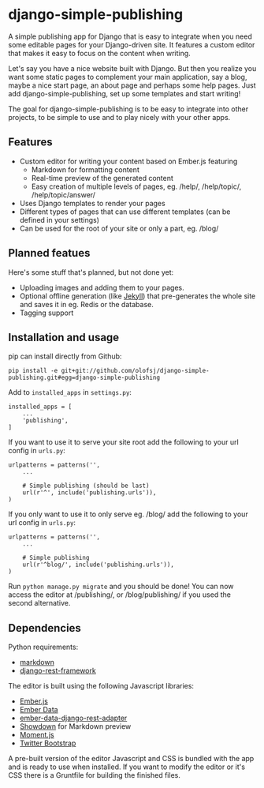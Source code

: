 # django-simple-publishing

A simple publishing app for Django that is easy to integrate when you need
some editable pages for your Django-driven site.
It features a custom editor that makes it easy to focus on the content when
writing.

Let's say you have a nice website built with Django.
But then you realize you want some static pages to complement your main application, say a
blog, maybe a nice start page, an about page and perhaps some help pages.
Just add django-simple-publishing, set up some templates and start writing!

The goal for django-simple-publishing is to be easy to integrate into other
projects, to be simple to use and to play nicely with your other apps.


## Features

- Custom editor for writing your content based on Ember.js featuring
    - Markdown for formatting content
    - Real-time preview of the generated content
    - Easy creation of multiple levels of pages, eg. /help/, /help/topic/, /help/topic/answer/
- Uses Django templates to render your pages
- Different types of pages that can use different templates (can be defined in your settings)
- Can be used for the root of your site or only a part, eg. /blog/


## Planned featues

Here's some stuff that's planned, but not done yet:

- Uploading images and adding them to your pages.
- Optional offline generation (like [Jekyll](http://jekyllrb.com/)) that
  pre-generates the whole site and saves it in eg. Redis or the database.
- Tagging support


## Installation and usage

pip can install directly from Github:

    pip install -e git+git://github.com/olofsj/django-simple-publishing.git#egg=django-simple-publishing

Add to `installed_apps` in `settings.py`:

    installed_apps = [
        ...
        'publishing',
    ]

If you want to use it to serve your site root add the following to your url config in `urls.py`:

    urlpatterns = patterns('',
        ...

        # Simple publishing (should be last)
        url(r'^', include('publishing.urls')),
    )

If you only want to use it to only serve eg. /blog/ add the following to your url config in `urls.py`:

    urlpatterns = patterns('',
        ...

        # Simple publishing
        url(r'^blog/', include('publishing.urls')),
    )

Run `python manage.py migrate` and you should be done!
You can now access the editor at /publishing/, or /blog/publishing/ if you used the second alternative.

## Dependencies

Python requirements:

- [markdown](https://pypi.python.org/pypi/Markdown)
- [django-rest-framework](https://github.com/tomchristie/django-rest-framework)

The editor is built using the following Javascript libraries:

- [Ember.js](https://github.com/emberjs/ember.js/)
- [Ember Data](https://github.com/emberjs/data)
- [ember-data-django-rest-adapter](https://github.com/toranb/ember-data-django-rest-adapter/commits/ember1.0)
- [Showdown](https://github.com/coreyti/showdown) for Markdown preview
- [Moment.js](http://momentjs.com/)
- [Twitter Bootstrap](http://getbootstrap.com/)

A pre-built version of the editor Javascript and CSS is bundled with the app and
is ready to use when installed. If you want to modify the editor or it's CSS there is a
Gruntfile for building the finished files.
